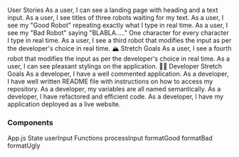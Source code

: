 ###

User Stories
As a user, I can see a landing page with heading and a text input.
As a user, I see titles of three robots waiting for my text.
As a user, I see my "Good Robot" repeating exactly what I type in real time.
As a user, I see my "Bad Robot" saying "BLABLA....." One character for every character I type in real time.
As a user, I see a third robot that modifies the input as per the developer's choice in real time.
🏔 Stretch Goals
As a user, I see a fourth robot that modifies the input as per the developer's choice in real time.
As a user, I can see pleasant stylings on the application.
👩‍💻 Developer Stretch Goals
As a developer, I have a well commented application.
As a developer, I have well written README file with instructions on how to access my repository.
As a developer, my variables are all named semantically.
As a developer, I have refactored and efficient code.
As a developer, I have my application deployed as a live website.

### Components ###
App.js
      State
            userInput
      Functions
            processInput
            formatGood
            formatBad
            formatUgly